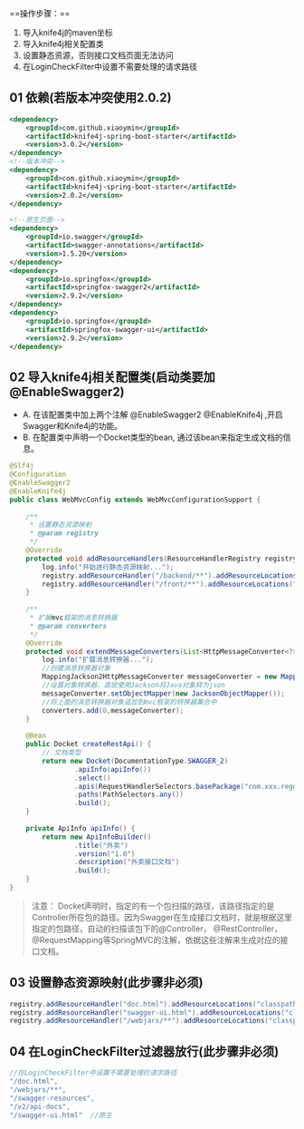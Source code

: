 ==操作步骤：==
1. 导入knife4j的maven坐标
2. 导入knife4j相关配置类
3. 设置静态资源，否则接口文档页面无法访问
4. 在LoginCheckFilter中设置不需要处理的请求路径

## 01 依赖(若版本冲突使用2.0.2)

```xml
<dependency>
    <groupId>com.github.xiaoymin</groupId>
    <artifactId>knife4j-spring-boot-starter</artifactId>
    <version>3.0.2</version>
</dependency>
<!--版本冲突-->
<dependency>
    <groupId>com.github.xiaoymin</groupId>
    <artifactId>knife4j-spring-boot-starter</artifactId>
    <version>2.0.2</version>
</dependency>

<!--原生页面-->
<dependency>
    <groupId>io.swagger</groupId>
    <artifactId>swagger-annotations</artifactId>
    <version>1.5.20</version>
</dependency>
<dependency>
    <groupId>io.springfox</groupId>
    <artifactId>springfox-swagger2</artifactId>
    <version>2.9.2</version>
</dependency>
<dependency>
    <groupId>io.springfox</groupId>
    <artifactId>springfox-swagger-ui</artifactId>
    <version>2.9.2</version>
</dependency>
```

## 02 导入knife4j相关配置类(启动类要加@EnableSwagger2)

- A. 在该配置类中加上两个注解 @EnableSwagger2 @EnableKnife4j ,开启Swagger和Knife4j的功能。
- B. 在配置类中声明一个Docket类型的bean, 通过该bean来指定生成文档的信息。

```java
@Slf4j
@Configuration
@EnableSwagger2
@EnableKnife4j
public class WebMvcConfig extends WebMvcConfigurationSupport {
	
    /**
     * 设置静态资源映射
     * @param registry
     */
    @Override
    protected void addResourceHandlers(ResourceHandlerRegistry registry) {
        log.info("开始进行静态资源映射...");
        registry.addResourceHandler("/backend/**").addResourceLocations("classpath:/backend/");
        registry.addResourceHandler("/front/**").addResourceLocations("classpath:/front/");
    }
	
    /**
     * 扩展mvc框架的消息转换器
     * @param converters
     */
    @Override
    protected void extendMessageConverters(List<HttpMessageConverter<?>> converters) {
        log.info("扩展消息转换器...");
        //创建消息转换器对象
        MappingJackson2HttpMessageConverter messageConverter = new MappingJackson2HttpMessageConverter();
        //设置对象转换器，底层使用Jackson将Java对象转为json
        messageConverter.setObjectMapper(new JacksonObjectMapper());
        //将上面的消息转换器对象追加到mvc框架的转换器集合中
        converters.add(0,messageConverter);
    }
	
    @Bean
    public Docket createRestApi() {
        // 文档类型
        return new Docket(DocumentationType.SWAGGER_2)
                .apiInfo(apiInfo())
                .select()
                .apis(RequestHandlerSelectors.basePackage("com.xxx.reggie.controller"))
                .paths(PathSelectors.any())
                .build();
    }
	
    private ApiInfo apiInfo() {
        return new ApiInfoBuilder()
                .title("外卖")
                .version("1.0")
                .description("外卖接口文档")
                .build();
    }
}
```

> 注意： Docket声明时，指定的有一个包扫描的路径，该路径指定的是Controller所在包的路径。因为Swagger在生成接口文档时，就是根据这里指定的包路径，自动的扫描该包下的@Controller， @RestController， @RequestMapping等SpringMVC的注解，依据这些注解来生成对应的接口文档。

## 03 设置静态资源映射(此步骤非必须)


```java
registry.addResourceHandler("doc.html").addResourceLocations("classpath:/META-INF/resources/");
registry.addResourceHandler("swagger-ui.html").addResourceLocations("classpath:/META-INF/resources/");	//原生
registry.addResourceHandler("/webjars/**").addResourceLocations("classpath:/META-INF/resources/webjars/");
```

## 04 在LoginCheckFilter过滤器放行(此步骤非必须)

```java
//在LoginCheckFilter中设置不需要处理的请求路径
"/doc.html",
"/webjars/**",
"/swagger-resources",
"/v2/api-docs",
"/swagger-ui.html"	//原生
```